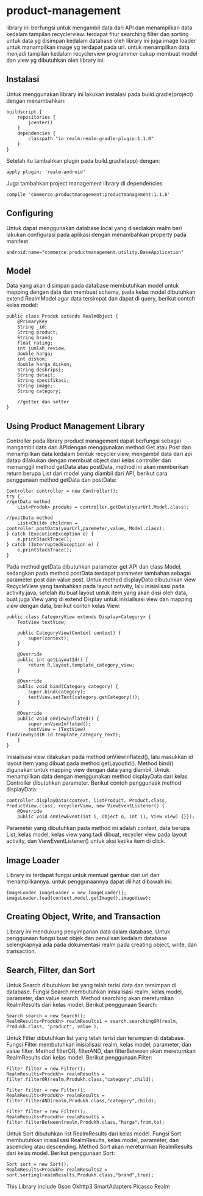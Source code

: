# product-management
library ini berfungsi untuk mengambil data dari API dan menampilkan data kedalam tampilan recyclerview. terdapat fitur searching filter dan sorting untuk data yg disimpan kedalam database oleh library ini juga image loader untuk manampilkan image yg terdapat pada url. untuk menampilkan data menjadi tampilan kedalam recyclerview programmer cukup membuat model dan view yg dibutuhkan oleh library ini.

Instalasi
---------
Untuk menggunakan library ini lakukan instalasi pada build.gradle(project) dengan menambahkan:
```
buildscript {
    repositories {
        jcenter()
    }
    dependencies {
        classpath "io.realm:realm-gradle-plugin:1.1.0"
    }
}
```
Setelah itu tambahkan plugin pada build.gradle(app) dengan:
```
apply plugin: 'realm-android'
```
Juga tambahkan project management library di dependencies
```
compile 'commerce.productmanagement:productmanagement:1.1.6'
```

Configuring
-----------
Untuk dapat menggunakan database local yang disediakan realm beri lakukan configurasi pada aplikasi dengan menambahkan property pada manifest
```
android:name="commerce.productmanagement.utility.BaseApplication"
```

Model
-----
Data yang akan disimpan pada database membutuhkan model untuk mapping dengan data dan membuat schema, pada kelas model dibutuhkan extend RealmModel agar data tersimpat dan dapat di query, berikut contoh kelas model:
```
public class Produk extends RealmObject {
    @PrimaryKey
    String _id;
    String product;
    String brand;
    float rating;
    int jumlah_review;
    double harga;
    int diskon;
    double harga_diskon;
    String deskripsi;
    String detail;
    String spesifikasi;
    String image;
    String category;
    
    //getter dan setter
}
```

Using Product Management Library
--------------------------------
Controller pada library product management dapat berfungsi sebagai mangambil data dari APIdengan menggunakan method Get atau Post dan menampilkan data kedalam bentuk recycler view, mengambil data dari api datap dilakukan dengan membuat object dari kelas controller dan memanggil method getData atau postData, method ini akan memberikan return berupa List dari model yang diambil dari API, berikut cara penggunaan method getData dan postData:
```
Controller controller = new Controller();
try {
//getData method
    List<Produk> produks = controller.getData(yourUrl,Model.class);
            
//postData method
    List<Child> children = controller.postData(yourUrl,paremeter,value, Model.class);
} catch (ExecutionException e) {
    e.printStackTrace();
} catch (InterruptedException e) {
    e.printStackTrace();
}
```
Pada method getData dibutuhkan parameter get API dan class Model, sedangkan pada method postData terdapat parameter tambahan sebagai parameter post dan value post.
Untuk method displayData dibutuhkan view RecycleView yang tambahkan pada layout activity, lalu inisialisasi pada activity.java, setelah itu buat layout untuk item yang akan diisi oleh data, buat juga View yang di extend Display<E> untuk inisialisasi view dan mapping view dengan data, berikut contoh kelas View:
```
public class CategoryView extends Display<Category> {
    TextView textView;

    public CategoryView(Context context) {
        super(context);
    }

    @Override
    public int getLayoutId() {
        return R.layout.template_category_view;
    }

    @Override
    public void bind(Category category) {
        super.bind(category);
        textView.setText(category.getCategory());
    }

    @Override
    public void onViewInflated() {
        super.onViewInflated();
        textView = (TextView) findViewById(R.id.template_category_text);
    }
}
```
Inisialisasi view dilakukan pada method onViewInflated(), lalu masukkan id layout item yang dibuat pada method getLayoutId(). Method bind() digunakan untuk mapping view dengan data yang diambil.
Untuk menampilkan data dengan menggunakan method displayData dari kelas Controller dibutuhkan parameter. Berikut contoh penggunaak method displayData:
```
controller.displayData(context, listProduct, Product.class, ProductView.class, recyclerView, new ViewEventListener() {
    @Override
    public void onViewEvent(int i, Object o, int i1, View view) {}});
```
Parameter yang dibutuhkan pada method ini adalah context, data berupa List, kelas model, kelas view yang tadi dibuat, recycler view pada layout activity, dan ViewEventListener() untuk aksi ketika item di click.

Image Loader
------------
Library ini terdapat fungsi untuk memuat gambar dari url dan menampilkannya. untuk penggunaannya dapat dilihat dibawah ini:
```
ImageLoader imageLoader = new ImageLoader();
imageLoader.load(context,model.getImage(),imageView);
```

Creating Object, Write, and Transaction
---------------------------------------
Library ini mendukung penyimpanan data dalam database. Untuk penggunaan fungsi buat objek dan penulisan kedalam database selengkapnya ada pada dokumentasi realm pada creating object, write, dan transaction.

Search, Filter, dan Sort
------------------------
Untuk Search dibutuhkan list yang telah terisi data dan tersimpan di database. Fungsi Search membutuhkan inisialisasi realm, kelas model, parameter, dan value search. Method searching akan mereturnkan RealmResults dari kelas model. Berikut penggunaan Search:
```
Search search = new Search();
RealmResults<Produkh> realmResults1 = search.searchingOR(realm, Produkh.class, "product", value );
```
Untuk Filter dibutuhkan list yang telah terisi dan tersimpan di database. Fungsi Filter membutuhkan inisialisasi realm, kelas model, parameter, dan value filter. Method filterOR, filterAND, dan filterBetween akan mereturnkan RealmResults dari kelas model. Berikut penggunaan Filter:
```
Filter filter = new Filter();
RealmResults<Produkh> realmResults = filter.filterOR(realm,Produkh.class,"category",child);

Filter filter = new Filter();
RealmResults<Produkh> realmResults = filter.filterAND(realm,Produkh.class,"category",child);

Filter filter = new Filter();
RealmResults<Produkh> realmResults = filter.filterBetween(realm,Produkh.class,"harga",from,to);
```
Untuk Sort dibutuhkan list RealmResults dari kelas model. Fungsi Sort membutuhkan inisialisasi RealmResults, kelas model, parameter, dan ascending atau descending. Method Sort akan mereturnkan RealmResults dari kelas model. Berikut penggunaan Sort:
```
Sort sort = new Sort();
RealmResults<Produkh> realmResults2 = sort.sorting(realmResults,Produkh.class,"brand",true);
```

This Library include
Gson
Okhttp3
SmartAdapters
Picasso
Realm
